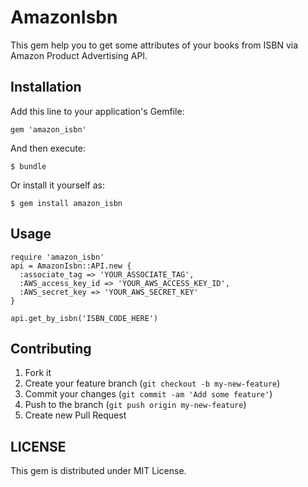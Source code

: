 # AmazonIsbn

This gem help you to get some attributes of your books from ISBN via Amazon Product Advertising API.

## Installation

Add this line to your application's Gemfile:

    gem 'amazon_isbn'

And then execute:

    $ bundle

Or install it yourself as:

    $ gem install amazon_isbn

## Usage

    
    require 'amazon_isbn'
    api = AmazonIsbn::API.new {
      :associate_tag => 'YOUR_ASSOCIATE_TAG', 
      :AWS_access_key_id => 'YOUR_AWS_ACCESS_KEY_ID',
      :AWS_secret_key => 'YOUR_AWS_SECRET_KEY'
    }
    
    api.get_by_isbn('ISBN_CODE_HERE')
        

## Contributing

1. Fork it
2. Create your feature branch (`git checkout -b my-new-feature`)
3. Commit your changes (`git commit -am 'Add some feature'`)
4. Push to the branch (`git push origin my-new-feature`)
5. Create new Pull Request

## LICENSE
This gem is distributed under MIT License.
